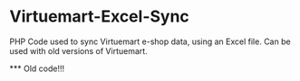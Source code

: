 # Virtuemart-Excel-Sync
PHP Code used to sync Virtuemart e-shop data, using an Excel file. Can be used with old versions of Virtuemart.

*** Old code!!!

